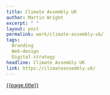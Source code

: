 ```yaml
---
title: Climate Assembly UK
author: Martin Wright
excerpt: " "
layout: post
permalink: work/climate-assembly-uk/
tags:
  Branding
  Web-design
  Digital-strategy
headline: Climate Assembly UK
link: https://climateassembly.uk/
---
```

[{{page.title}}]({{page.link}})